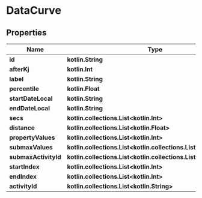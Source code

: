 
# DataCurve

## Properties
Name | Type | Description | Notes
------------ | ------------- | ------------- | -------------
**id** | **kotlin.String** |  |  [optional]
**afterKj** | **kotlin.Int** |  |  [optional]
**label** | **kotlin.String** |  |  [optional]
**percentile** | **kotlin.Float** |  |  [optional]
**startDateLocal** | **kotlin.String** |  |  [optional]
**endDateLocal** | **kotlin.String** |  |  [optional]
**secs** | **kotlin.collections.List&lt;kotlin.Int&gt;** |  |  [optional]
**distance** | **kotlin.collections.List&lt;kotlin.Float&gt;** |  |  [optional]
**propertyValues** | **kotlin.collections.List&lt;kotlin.Int&gt;** |  |  [optional]
**submaxValues** | **kotlin.collections.List&lt;kotlin.collections.List&lt;kotlin.Int&gt;&gt;** |  |  [optional]
**submaxActivityId** | **kotlin.collections.List&lt;kotlin.collections.List&lt;kotlin.String&gt;&gt;** |  |  [optional]
**startIndex** | **kotlin.collections.List&lt;kotlin.Int&gt;** |  |  [optional]
**endIndex** | **kotlin.collections.List&lt;kotlin.Int&gt;** |  |  [optional]
**activityId** | **kotlin.collections.List&lt;kotlin.String&gt;** |  |  [optional]




